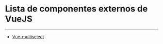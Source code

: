 # Lista de componentes externos de VueJS
--------

- [Vue-multiselect](components-vuejs/forms.md?id=select-vue-multiselect)